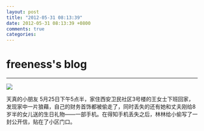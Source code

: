 ```yaml
---
layout: post
title: "2012-05-31 08:13:39"
date: 2012-05-31 08:13:39 +0800
comments: true
categories: 
---
```


# freeness's blog

----------

![](http://okqmqrbgo.bkt.clouddn.com/201205310813391.jpg)

>
天真的小朋友 5月25日下午5点半，家住西安卫民社区3号楼的王女士下班回家，发现家中一片狼藉，自己的财务首饰都被偷走了，同时丢失的还有她和丈夫刚给8岁半的女儿送的生日礼物——一部手机。在得知手机丢失之后，林林给小偷写了一封公开信，贴在了小区门口。